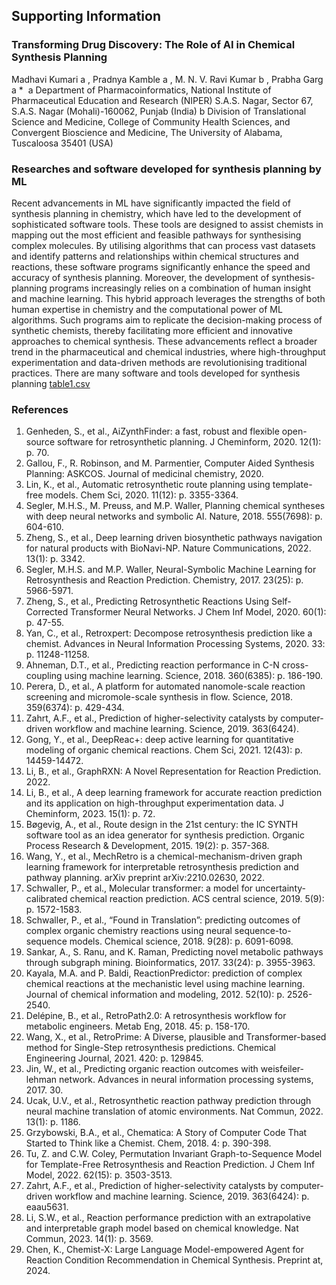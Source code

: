 ## Supporting Information

### Transforming Drug Discovery: The Role of AI in Chemical Synthesis Planning

Madhavi Kumari a , Pradnya Kamble a , M. N. V. Ravi Kumar b , Prabha Garg a * 
a Department of Pharmacoinformatics, National Institute of Pharmaceutical Education and
Research (NIPER) S.A.S. Nagar, Sector 67, S.A.S. Nagar (Mohali)-160062, Punjab (India)
b Division of Translational Science and Medicine, College of Community Health Sciences,
and Convergent Bioscience and Medicine, The University of Alabama, Tuscaloosa 35401
(USA)

### Researches and software developed for synthesis planning by ML

Recent advancements in ML have significantly impacted the field of synthesis planning in
chemistry, which have led to the development of sophisticated software tools. These tools are
designed to assist chemists in mapping out the most efficient and feasible pathways for
synthesising complex molecules. By utilising algorithms that can process vast datasets and
identify patterns and relationships within chemical structures and reactions, these software
programs significantly enhance the speed and accuracy of synthesis planning.
Moreover, the development of synthesis-planning programs increasingly relies on a
combination of human insight and machine learning. This hybrid approach leverages the
strengths of both human expertise in chemistry and the computational power of ML
algorithms. Such programs aim to replicate the decision-making process of synthetic
chemists, thereby facilitating more efficient and innovative approaches to chemical synthesis.
These advancements reflect a broader trend in the pharmaceutical and chemical industries,
where high-throughput experimentation and data-driven methods are revolutionising
traditional practices. There are many software and tools developed for synthesis planning [table1.csv](#data-sources)


### References

1.	Genheden, S., et al., AiZynthFinder: a fast, robust and flexible open-source software for retrosynthetic planning. J Cheminform, 2020. 12(1): p. 70.
2.	Gallou, F., R. Robinson, and M. Parmentier, Computer Aided Synthesis Planning: ASKCOS. Journal of medicinal chemistry, 2020.
3.	Lin, K., et al., Automatic retrosynthetic route planning using template-free models. Chem Sci, 2020. 11(12): p. 3355-3364.
4.	Segler, M.H.S., M. Preuss, and M.P. Waller, Planning chemical syntheses with deep neural networks and symbolic AI. Nature, 2018. 555(7698): p. 604-610.
5.	Zheng, S., et al., Deep learning driven biosynthetic pathways navigation for natural products with BioNavi-NP. Nature Communications, 2022. 13(1): p. 3342.
6.	Segler, M.H.S. and M.P. Waller, Neural-Symbolic Machine Learning for Retrosynthesis and Reaction Prediction. Chemistry, 2017. 23(25): p. 5966-5971.
7.	Zheng, S., et al., Predicting Retrosynthetic Reactions Using Self-Corrected Transformer Neural Networks. J Chem Inf Model, 2020. 60(1): p. 47-55.
8.	Yan, C., et al., Retroxpert: Decompose retrosynthesis prediction like a chemist. Advances in Neural Information Processing Systems, 2020. 33: p. 11248-11258.
9.	Ahneman, D.T., et al., Predicting reaction performance in C-N cross-coupling using machine learning. Science, 2018. 360(6385): p. 186-190.
10.	Perera, D., et al., A platform for automated nanomole-scale reaction screening and micromole-scale synthesis in flow. Science, 2018. 359(6374): p. 429-434.
11.	Zahrt, A.F., et al., Prediction of higher-selectivity catalysts by computer-driven workflow and machine learning. Science, 2019. 363(6424).
12.	Gong, Y., et al., DeepReac+: deep active learning for quantitative modeling of organic chemical reactions. Chem Sci, 2021. 12(43): p. 14459-14472.
13.	Li, B., et al., GraphRXN: A Novel Representation for Reaction Prediction. 2022.
14.	Li, B., et al., A deep learning framework for accurate reaction prediction and its application on high-throughput experimentation data. J Cheminform, 2023. 15(1): p. 72.
15.	Bøgevig, A., et al., Route design in the 21st century: the IC SYNTH software tool as an idea generator for synthesis prediction. Organic Process Research & Development, 2015. 19(2): p. 357-368.
16.	Wang, Y., et al., MechRetro is a chemical-mechanism-driven graph learning framework for interpretable retrosynthesis prediction and pathway planning. arXiv preprint arXiv:2210.02630, 2022.
17.	Schwaller, P., et al., Molecular transformer: a model for uncertainty-calibrated chemical reaction prediction. ACS central science, 2019. 5(9): p. 1572-1583.
18.	Schwaller, P., et al., “Found in Translation”: predicting outcomes of complex organic chemistry reactions using neural sequence-to-sequence models. Chemical science, 2018. 9(28): p. 6091-6098.
19.	Sankar, A., S. Ranu, and K. Raman, Predicting novel metabolic pathways through subgraph mining. Bioinformatics, 2017. 33(24): p. 3955-3963.
20.	Kayala, M.A. and P. Baldi, ReactionPredictor: prediction of complex chemical reactions at the mechanistic level using machine learning. Journal of chemical information and modeling, 2012. 52(10): p. 2526-2540.
21.	Delépine, B., et al., RetroPath2.0: A retrosynthesis workflow for metabolic engineers. Metab Eng, 2018. 45: p. 158-170.
22.	Wang, X., et al., RetroPrime: A Diverse, plausible and Transformer-based method for Single-Step retrosynthesis predictions. Chemical Engineering Journal, 2021. 420: p. 129845.
23.	Jin, W., et al., Predicting organic reaction outcomes with weisfeiler-lehman network. Advances in neural information processing systems, 2017. 30.
24.	Ucak, U.V., et al., Retrosynthetic reaction pathway prediction through neural machine translation of atomic environments. Nat Commun, 2022. 13(1): p. 1186.
25.	Grzybowski, B.A., et al., Chematica: A Story of Computer Code That Started to Think like a Chemist. Chem, 2018. 4: p. 390-398.
26.	Tu, Z. and C.W. Coley, Permutation Invariant Graph-to-Sequence Model for Template-Free Retrosynthesis and Reaction Prediction. J Chem Inf Model, 2022. 62(15): p. 3503-3513.
27.	Zahrt, A.F., et al., Prediction of higher-selectivity catalysts by computer-driven workflow and machine learning. Science, 2019. 363(6424): p. eaau5631.
28.	Li, S.W., et al., Reaction performance prediction with an extrapolative and interpretable graph model based on chemical knowledge. Nat Commun, 2023. 14(1): p. 3569.
29.	Chen, K., Chemist-X: Large Language Model-empowered Agent for Reaction Condition Recommendation in Chemical Synthesis. Preprint at, 2024.
